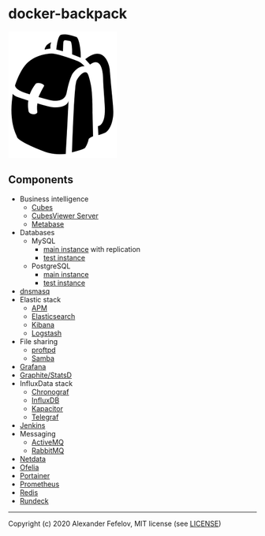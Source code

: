 # docker-backpack

![Backpack](doc/assets/backpack_2551.png)

## Components

- Business intelligence
    - [Cubes](business-intelligence/cubes)
    - [CubesViewer Server](business-intelligence/cubesviewer-server)
    - [Metabase](business-intelligence/metabase)
- Databases
    - MySQL
        - [main instance](databases/mysql/main) with replication
        - [test instance](databases/mysql/test)
    - PostgreSQL
        - [main instance](databases/postgresql/main)
        - [test instance](databases/postgresql/test)
- [dnsmasq](dnsmasq)
- Elastic stack
    - [APM](elastic/apm)
    - [Elasticsearch](elastic/elasticsearch)
    - [Kibana](elastic/kibana)
    - [Logstash](elastic/logstash)
- File sharing
    - [proftpd](file-sharing/proftpd)
    - [Samba](file-sharing/samba)
- [Grafana](grafana)
- [Graphite/StatsD](graphite-statsd)
- InfluxData stack
    - [Chronograf](influxdata/chronograf)
    - [InfluxDB](influxdata/influxdb)
    - [Kapacitor](influxdata/kapacitor)
    - [Telegraf](influxdata/telegraf)
- [Jenkins](jenkins)
- Messaging
    - [ActiveMQ](messaging/activemq)
    - [RabbitMQ](messaging/rabbitmq)
- [Netdata](netdata)
- [Ofelia](ofelia)
- [Portainer](portainer)
- [Prometheus](prometheus)
- [Redis](redis)
- [Rundeck](rundeck)

---

Copyright (c) 2020 Alexander Fefelov, MIT license (see [LICENSE](LICENSE))
